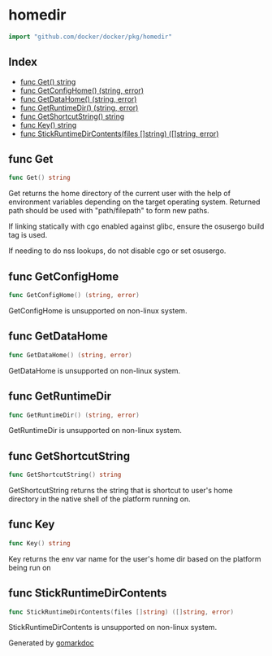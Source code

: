 <!-- Code generated by gomarkdoc. DO NOT EDIT -->

# homedir

```go
import "github.com/docker/docker/pkg/homedir"
```

## Index

- [func Get() string](<#func-get>)
- [func GetConfigHome() (string, error)](<#func-getconfighome>)
- [func GetDataHome() (string, error)](<#func-getdatahome>)
- [func GetRuntimeDir() (string, error)](<#func-getruntimedir>)
- [func GetShortcutString() string](<#func-getshortcutstring>)
- [func Key() string](<#func-key>)
- [func StickRuntimeDirContents(files []string) ([]string, error)](<#func-stickruntimedircontents>)


## func Get

```go
func Get() string
```

Get returns the home directory of the current user with the help of environment variables depending on the target operating system. Returned path should be used with "path/filepath" to form new paths.

If linking statically with cgo enabled against glibc, ensure the osusergo build tag is used.

If needing to do nss lookups, do not disable cgo or set osusergo.

## func GetConfigHome

```go
func GetConfigHome() (string, error)
```

GetConfigHome is unsupported on non\-linux system.

## func GetDataHome

```go
func GetDataHome() (string, error)
```

GetDataHome is unsupported on non\-linux system.

## func GetRuntimeDir

```go
func GetRuntimeDir() (string, error)
```

GetRuntimeDir is unsupported on non\-linux system.

## func GetShortcutString

```go
func GetShortcutString() string
```

GetShortcutString returns the string that is shortcut to user's home directory in the native shell of the platform running on.

## func Key

```go
func Key() string
```

Key returns the env var name for the user's home dir based on the platform being run on

## func StickRuntimeDirContents

```go
func StickRuntimeDirContents(files []string) ([]string, error)
```

StickRuntimeDirContents is unsupported on non\-linux system.



Generated by [gomarkdoc](<https://github.com/princjef/gomarkdoc>)
